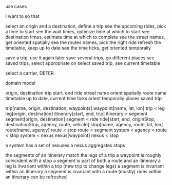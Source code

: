 use cases

I want to so that

select an origin and a destination, define a trip
see the upcoming rides, pick a time to start
see the wait times, optimize time at which to start
see destination times, estimate time at which to complete
see the street names, get oriented spatially
see the routes names, pick the right ride
refresh the timetable, keep up to date
see the time ticks, get oriented temporally

save a trip, use it again later
save several trips, go different places
see saved trips, select appropriate on
select saved trip, see current timetable

select a carrier, DEFER

domain model

origin, destination
trip
start. end
ride
street name
orient spatially
route name
timetable
up to date, current
time ticks
orient temporally
places
saved trip

trip[name, origin, destination, waypoints]
waypoint[name, lat, lon]
trip < leg
leg[origin, destination]
itinerary[start, end, trip]
itinerary < segment
segment[origin, destination]
segment < ride
ride[start, end, originStop, destinationStop, agency, route, vehicle]
stop[name, agency, route, lat, lon]
route[name, agency]
route < stop
route < segment
system < agency < route < stop
system < nexus
nexus[waypoint]
nexus < stop

a system has a set of nexuses
a nexus aggregates stops

the segments of an itinerary match the legs of a trip
a waypoint is roughly coincident with a stop
a segment is part of both a route and an itinerary
a leg is invariant within a trip (new trip to change legs)
a segment is invariant within an itinerary
a segment is invariant with a route (mostly)
rides within an itinerary can be refreshed






